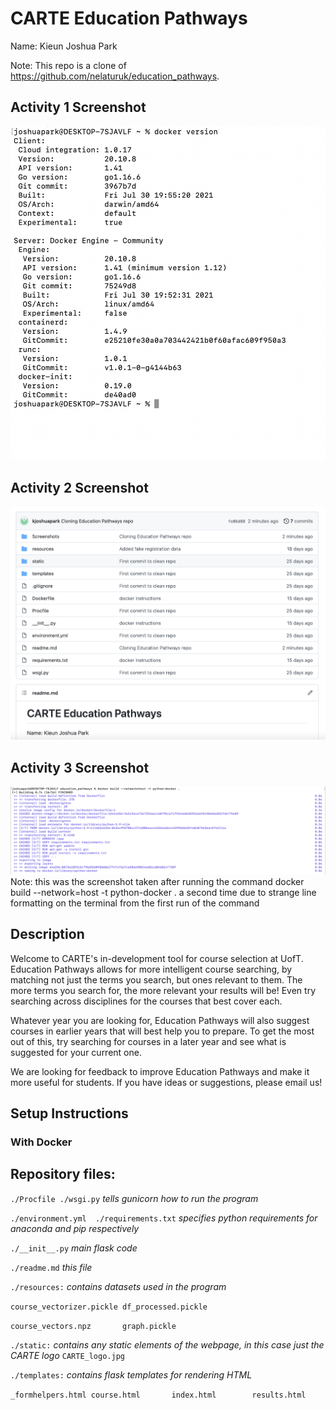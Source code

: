 # CARTE Education Pathways

Name: Kieun Joshua Park

Note: This repo is a clone of https://github.com/nelaturuk/education_pathways.

## Activity 1 Screenshot
![Alt text](https://github.com/kjoshuapark/ECE444-F2021-Lab3/blob/main/Screenshots/Screen%20Shot%202021-10-03%20at%206.35.17%20AM.png)

## Activity 2 Screenshot
![Alt text](https://github.com/kjoshuapark/ECE444-F2021-Lab3/blob/main/Screenshots/Screen%20Shot%202021-10-03%20at%209.55.06%20AM.png)

## Activity 3 Screenshot
![Alt text](https://github.com/kjoshuapark/ECE444-F2021-Lab3/blob/main/Screenshots/Screen%20Shot%202021-10-03%20at%2010.02.00%20AM.png)
Note: this was the screenshot taken after running the command docker build --network=host -t python-docker . a second time due to strange line formatting on the terminal from the first run of the command

## Description
Welcome to CARTE's in-development tool for course selection at UofT. Education Pathways allows for more intelligent course searching, by matching not just the terms you search, but ones relevant to them. The more terms you search for, the more relevant your results will be! Even try searching across disciplines for the courses that best cover each.

Whatever year you are looking for, Education Pathways will also suggest courses in earlier years that will best help you to prepare. To get the most out of this, try searching for courses in a later year and see what is suggested for your current one.

We are looking for feedback to improve Education Pathways and make it more useful for students. If you have ideas or suggestions, please email us!

## Setup Instructions

### With Docker



## Repository files:

`./Procfile ./wsgi.py` *tells gunicorn how to run the program*

`./environment.yml  ./requirements.txt` *specifies python requirements for anaconda and pip respectively*

`./__init__.py` *main flask code*

`./readme.md` *this file*

`./resources:` *contains datasets used in the program*

`course_vectorizer.pickle df_processed.pickle`

`course_vectors.npz       graph.pickle`

`./static:` *contains any static elements of the webpage, in this case just the CARTE logo*
`CARTE_logo.jpg`

`./templates:` *contains flask templates for rendering HTML*

`_formhelpers.html course.html       index.html        results.html`
